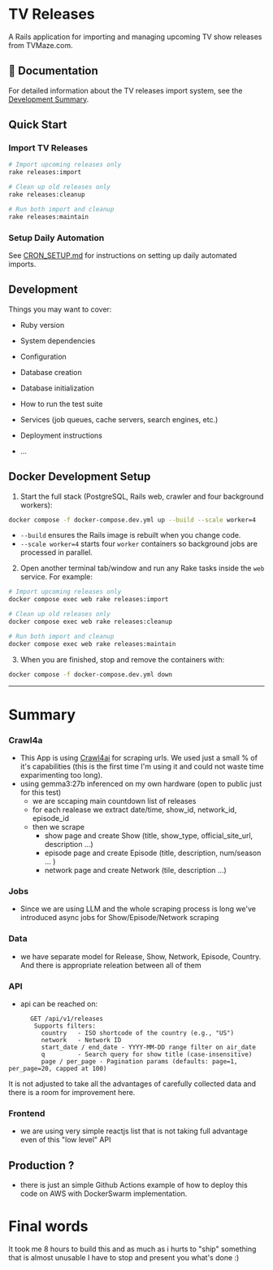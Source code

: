 # TV Releases

A Rails application for importing and managing upcoming TV show releases from TVMaze.com.

## 📖 Documentation

For detailed information about the TV releases import system, see the [Development Summary](DEVELOPMENT_SUMMARY.md).

## Quick Start

### Import TV Releases

```bash
# Import upcoming releases only
rake releases:import

# Clean up old releases only  
rake releases:cleanup

# Run both import and cleanup
rake releases:maintain
```

### Setup Daily Automation

See [CRON_SETUP.md](CRON_SETUP.md) for instructions on setting up daily automated imports.

## Development

Things you may want to cover:

* Ruby version

* System dependencies

* Configuration

* Database creation

* Database initialization

* How to run the test suite

* Services (job queues, cache servers, search engines, etc.)

* Deployment instructions

* ...

## Docker Development Setup

1. Start the full stack (PostgreSQL, Rails web, crawler and four background workers):

```bash
docker compose -f docker-compose.dev.yml up --build --scale worker=4
```

   * `--build` ensures the Rails image is rebuilt when you change code.
   * `--scale worker=4` starts four `worker` containers so background jobs are processed in parallel.

2. Open another terminal tab/window and run any Rake tasks inside the `web` service. For example:

```bash
# Import upcoming releases only
docker compose exec web rake releases:import

# Clean up old releases only
docker compose exec web rake releases:cleanup

# Run both import and cleanup
docker compose exec web rake releases:maintain
```

3. When you are finished, stop and remove the containers with:

```bash
docker compose -f docker-compose.dev.yml down
```

---

# Summary

### Crawl4a
- This App is using [Crawl4ai](https://docs.crawl4ai.com/) for scraping urls. 
We used just a small % of it's capabilities (this is the first time I'm using it and could not waste time exparimenting too long).
- using gemma3:27b inferenced on my own hardware (open to public just for this test)
    - we are sccaping main countdown list of releases
    - for each realease we extract date/time, show_id, network_id, episode_id
    - then we scrape 
        - show page and create Show (title, show_type, official_site_url, description ...)
        - episode page and create Episode (title, description, num/season ... )
        - network page and create Network (tile, description ...)

### Jobs
- Since we are using LLM and the whole scraping process is long we've introduced async jobs for Show/Episode/Network scraping

### Data
- we have separate model for Release, Show, Network, Episode, Country. And there is appropriate releation between all of them

### API
- api can be reached on:
```
      GET /api/v1/releases
       Supports filters:
         country   - ISO shortcode of the country (e.g., "US")
         network   - Network ID
         start_date / end_date - YYYY-MM-DD range filter on air_date
         q         - Search query for show title (case-insensitive)
         page / per_page - Pagination params (defaults: page=1, per_page=20, capped at 100)
```
It is not adjusted to take all the advantages of carefully collected data and there is a room for improvement here.

### Frontend
- we are using very simple reactjs list that is not taking full advantage even of this "low level" API 



## Production ?

- there is just an simple Github Actions example of how to deploy this code on AWS with DockerSwarm implementation.





# Final words
It took me 8 hours to build this and as much as i hurts to "ship" something that is almost unusable I have to stop and present you what's done  :) 


